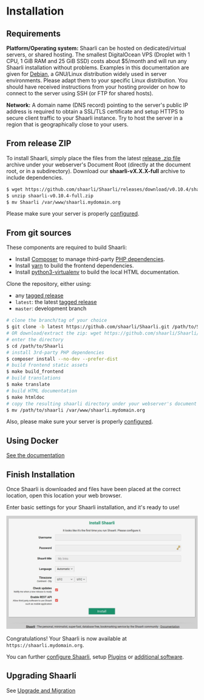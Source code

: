# Installation

## Requirements

**Platform/Operating system:** Shaarli can be hosted on dedicated/virtual servers, or shared hosting. The smallest DigitalOcean VPS (Droplet with 1 CPU, 1 GiB RAM and 25 GiB SSD) costs about $5/month and will run any Shaarli installation without problems. Examples in this documentation are given for [Debian](https://www.debian.org/), a GNU/Linux distribution widely used in server environments. Please adapt them to your specific Linux distribution. You should have received instructions from your hosting provider on how to connect to the server using SSH (or FTP for shared hosts).

**Network:** A domain name (DNS record) pointing to the server's public IP address is required to obtain a SSL/TLS certificate and setup HTTPS to secure client traffic to your Shaarli instance. Try to host the server in a region that is geographically close to your users.

## From release ZIP

To install Shaarli, simply place the files from the latest [release .zip file](https://github.com/shaarli/Shaarli/releases) archive under your webserver's Document Root (directly at the document root, or in a subdirectory). Download our **shaarli-vX.X.X-full** archive to include dependencies.

```bash
$ wget https://github.com/shaarli/Shaarli/releases/download/v0.10.4/shaarli-v0.10.4-full.zip
$ unzip shaarli-v0.10.4-full.zip
$ mv Shaarli /var/www/shaarli.mydomain.org
```

Please make sure your server is properly [configured](Server-configuration.md).


## From git sources

These components are required to build Shaarli:

- Install [Composer](Unit-tests.md#install_composer) to manage third-party [PHP dependencies](Development#third-party-libraries).
- Install [yarn](https://yarnpkg.com/lang/en/docs/install/) to build the frontend dependencies.
- Install [python3-virtualenv](https://pypi.python.org/pypi/virtualenv) to build the local HTML documentation.

Clone the repository, either using:

- any [tagged release](https://github.com/shaarli/Shaarli/releases)
- `latest`: the latest [tagged release](https://github.com/shaarli/Shaarli/releases)
- `master`: development branch


```bash
# clone the branch/tag of your choice
$ git clone -b latest https://github.com/shaarli/Shaarli.git /path/to/Shaarli
# OR download/extract the zip: wget https://github.com/shaarli/Shaarli/archive/latest.zip
# enter the directory
$ cd /path/to/Shaarli
# install 3rd-party PHP dependencies
$ composer install --no-dev --prefer-dist
# build frontend static assets
$ make build_frontend
# build translations
$ make translate
# build HTML documentation
$ make htmldoc
# copy the resulting shaarli directory under your webserver's document root
$ mv /path/to/shaarli /var/www/shaarli.mydomain.org
```

Also, please make sure your server is properly [configured](Server-configuration.md).


## Using Docker

[See the documentation](Docker.md)


## Finish Installation

Once Shaarli is downloaded and files have been placed at the correct location, open this location your web browser.

Enter basic settings for your Shaarli installation, and it's ready to use!

![](images/07-installation.jpg)

Congratulations! Your Shaarli is now available at `https://shaarli.mydomain.org`.

You can further [configure Shaarli](Shaarli-configuration.md), setup [Plugins](Plugins.md) or [additional software](Community-&-Related-software.md).


## Upgrading Shaarli

See [Upgrade and Migration](Upgrade-and-migration)
